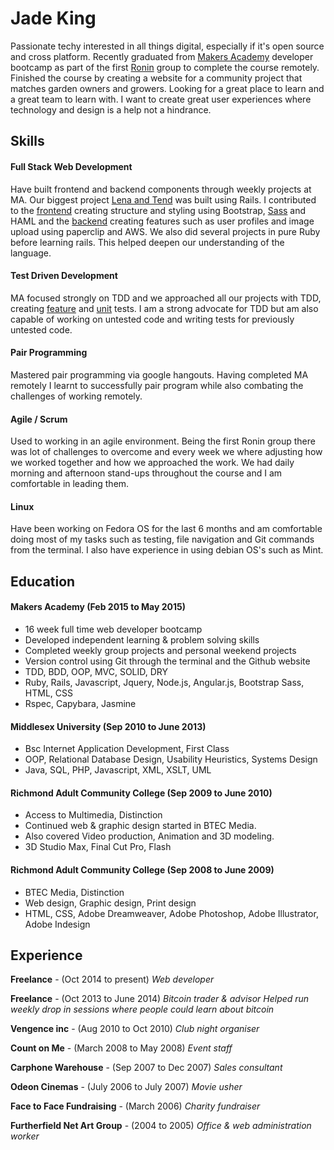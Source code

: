 # Jade King

Passionate techy interested in all things digital, especially if it's open source and cross platform.
Recently graduated from [Makers Academy][3] developer bootcamp as part of the first [Ronin][4] group to complete the course remotely. Finished the course by creating a website for a community project that matches garden owners and growers. 
Looking for a great place to learn and a great team to learn with. I want to create great user experiences where technology and design is a help not a hindrance.

## Skills

#### Full Stack Web Development
Have built frontend and backend components through weekly projects at MA. Our biggest project [Lena and Tend][2] was built using Rails. I contributed to the [frontend][5] creating structure and styling using Bootstrap, [Sass][1] and HAML and the [backend][6] creating features such as user profiles and image upload using paperclip and AWS. We also did several projects in pure Ruby before learning rails. This helped deepen our understanding of the language.

#### Test Driven Development
MA focused strongly on TDD and we approached all our projects with TDD, creating [feature][7] and [unit][8] tests. I am a strong advocate for TDD but am also capable of working on untested code and writing tests for previously untested code.

#### Pair Programming
Mastered pair programming via google hangouts. Having completed MA remotely I learnt to successfully pair program while also combating the challenges of working remotely.

#### Agile / Scrum
Used to working in an agile environment. Being the first Ronin group there was lot of challenges to overcome and every week we where adjusting how we worked together and how we approached the work. We had daily morning and afternoon stand-ups throughout the course and I am comfortable in leading them.

#### Linux
Have been working on Fedora OS for the last 6 months and am comfortable doing most of my tasks such as testing, file navigation and Git commands from the terminal. I also have experience in using debian OS's such as Mint.

## Education

#### Makers Academy (Feb 2015 to May 2015)

- 16 week full time web developer bootcamp
- Developed independent learning & problem solving skills
- Completed weekly group projects and personal weekend projects
- Version control using Git through the terminal and the Github website
- TDD, BDD, OOP, MVC, SOLID, DRY
- Ruby, Rails, Javascript, Jquery, Node.js, Angular.js, Bootstrap Sass, HTML, CSS
- Rspec, Capybara, Jasmine

#### Middlesex University (Sep 2010 to June 2013)

- Bsc Internet Application Development, First Class
- OOP, Relational Database Design, Usability Heuristics, Systems Design
- Java, SQL, PHP, Javascript, XML, XSLT, UML

#### Richmond Adult Community College (Sep 2009 to June 2010)

- Access to Multimedia, Distinction
- Continued web & graphic design started in BTEC Media.
- Also covered Video production, Animation and 3D modeling.
- 3D Studio Max, Final Cut Pro, Flash

#### Richmond Adult Community College (Sep 2008 to June 2009)

- BTEC Media, Distinction
- Web design, Graphic design, Print design
- HTML, CSS, Adobe Dreamweaver, Adobe Photoshop, Adobe Illustrator, Adobe Indesign

## Experience

**Freelance** - (Oct 2014 to present)
*Web developer*  

**Freelance** - (Oct 2013 to June 2014)
*Bitcoin trader & advisor*
*Helped run weekly drop in sessions where people could learn about bitcoin*

**Vengence inc** - (Aug 2010 to Oct 2010)
*Club night organiser*

**Count on Me** - (March 2008 to May 2008)
*Event staff*

**Carphone Warehouse** - (Sep 2007 to Dec 2007)
*Sales consultant*

**Odeon Cinemas** - (July 2006 to July 2007)
*Movie usher*

**Face to Face Fundraising** - (March 2006)
*Charity fundraiser*

**Furtherfield Net Art Group** - (2004 to 2005)
*Office & web administration worker*



[1]:https://github.com/jadeKing/lend_and_tend/blob/refactor-sass/app/assets/stylesheets/mixins_variables.scss
[2]:https://github.com/jadeKing/lend_and_tend/tree/master
[3]:http://www.makersacademy.com/
[4]:http://ronin.makersacademy.com/
[5]:https://github.com/jadeKing/lend_and_tend/blob/master/app/views/partials/_nav.html.haml
[6]:https://github.com/jadeKing/lend_and_tend/tree/master/app/controllers
[7]:https://github.com/jadeKing/lend_and_tend/blob/master/spec/features/user_profile_feature_spec.rb
[8]:https://github.com/jadeKing/lend_and_tend/blob/master/spec/models/user_avatar_spec.rb

